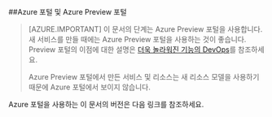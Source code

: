 ##Azure 포털 및 Azure Preview 포털

> [AZURE.IMPORTANT] 이 문서의 단계는 Azure Preview 포털을 사용합니다. 새 서비스를 만들 때에는 Azure Preview 포털을 사용하는 것이 좋습니다. Preview 포털의 이점에 대한 설명은 [더욱 놀라워진 기능의 DevOps](https://azure.microsoft.com/overview/preview-portal/)를 참조하세요.
> 
> Azure Preview 포털에서 만든 서비스 및 리소스는 새 리소스 모델을 사용하기 때문에 Azure 포털에서 보이지 않습니다.

Azure 포털을 사용하는 이 문서의 버전은 다음 링크를 참조하세요.

<!---HONumber=AcomDC_0128_2016-->